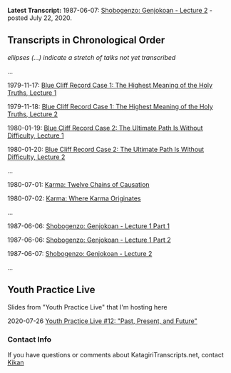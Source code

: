 **Latest Transcript:** 1987-06-07: [Shobogenzo: Genjokoan - Lecture 2](1987-06-07-Shobogenzo-Genjokoan-Lecture2.md) - posted July 22, 2020.

## Transcripts in Chronological Order

*ellipses (...) indicate a stretch of talks not yet transcribed*

... 

1979-11-17: [Blue Cliff Record Case 1: The Highest Meaning of the Holy Truths, Lecture 1](1979-11-17-BlueCliffRecordCase1Lecture1.md)

1979-11-18: [Blue Cliff Record Case 1: The Highest Meaning of the Holy Truths, Lecture 2](1979-11-18-BlueCliffRecordCase1Lecture2.md)

1980-01-19: [Blue Cliff Record Case 2: The Ultimate Path Is Without Difficulty, Lecture 1](1980-01-19-BlueCliffRecordCase2Lecture1.md)

1980-01-20: [Blue Cliff Record Case 2: The Ultimate Path Is Without Difficulty, Lecture 2](1980-01-20-BlueCliffRecordCase2Lecture2.md)

...

1980-07-01: [Karma: Twelve Chains of Causation](1980-07-01-Karma-TwelveChainsOfCausation.md)

1980-07-02: [Karma: Where Karma Originates](1980-07-02-Karma-WhereKarmaOriginates.md)

...

1987-06-06: [Shobogenzo: Genjokoan - Lecture 1 Part 1](1987-06-06-Shobogenzo-Genjokoan-Lecture1-Part1.md)

1987-06-06: [Shobogenzo: Genjokoan - Lecture 1 Part 2](1987-06-06-Shobogenzo-Genjokoan-Lecture1-Part2.md)

1987-06-07: [Shobogenzo: Genjokoan - Lecture 2](1987-06-07-Shobogenzo-Genjokoan-Lecture2.md)

...

## Youth Practice Live

Slides from "Youth Practice Live" that I'm hosting here

2020-07-26 [Youth Practice Live #12: "Past, Present, and Future"](Youth-Practice-Live-12.pps)


### Contact Info

If you have questions or comments about KatagiriTranscripts.net, contact [Kikan](mailto:kikan@cloudsinwater.org)

